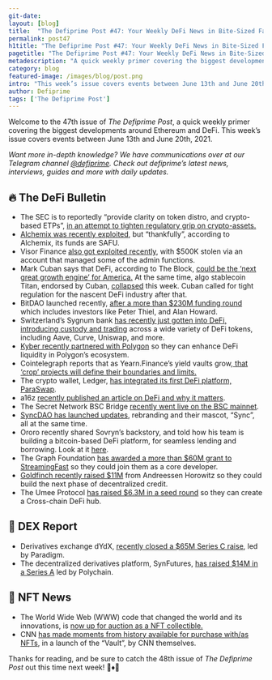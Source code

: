 ```yaml
---
git-date:
layout: [blog]
title:  "The Defiprime Post #47: Your Weekly DeFi News in Bite-Sized Fashion"
permalink: post47
h1title: "The Defiprime Post #47: Your Weekly DeFi News in Bite-Sized Fashion"
pagetitle: "The Defiprime Post #47: Your Weekly DeFi News in Bite-Sized Fashion"
metadescription: "A quick weekly primer covering the biggest developments around Ethereum and DeFi. This week’s issue covers events between June 13th and June 20th, 2021"
category: blog
featured-image: /images/blog/post.png
intro: "This week’s issue covers events between June 13th and June 20th, 2021"
author: Defiprime
tags: ['The Defiprime Post']
---
```


Welcome to the 47th issue of _The Defiprime Post_, a quick weekly primer covering the biggest developments around Ethereum and DeFi. This week’s issue covers events between June 13th and June 20th, 2021.

_Want more in-depth knowledge? We have communications over at our Telegram channel [@defiprime](https://t.me/defiprime). Check out defiprime’s latest news, interviews, guides and more with daily updates._


## 🔥 The DeFi Bulletin

*   The SEC is to reportedly “provide clarity on token distro, and crypto-based ETPs”, [in an attempt to tighten regulatory grip on crypto-assets.](https://cryptonews.com/news/sec-to-provide-clarity-on-token-distribution-crypto-based-et-10747.htm)
*   [Alchemix was recently exploited](https://twitter.com/defiprime/status/1405190705341890566), but “thankfully”, according to Alchemix, its funds are SAFU.
*   Visor Finance [also got exploited recently](https://medium.com/visorfinance/visor-beta-incident-report-1b2521b9266), with $500K stolen via an account that managed some of the admin functions.
*   Mark Cuban says that DeFi, according to The Block, [could be the ‘next great growth engine’ for America.](https://www.theblockcrypto.com/post/108313/mark-cuban-defi-could-be-the-next-great-growth-engine-for-the-us) At the same time, algo stablecoin Titan, endorsed by Cuban, [collapsed](https://coingeek.com/mark-cuban-endorsed-token-titan-plummets-100/) this week.  Cuban called for tight regulation for the nascent DeFi industry after that. 
*   BitDAO launched recently, [after a more than $230M funding round](https://cointelegraph.com/news/new-dao-launches-after-230m-funding-round-including-peter-thiel-alan-howard) which includes investors like Peter Thiel, and Alan Howard.
*   Switzerland’s Sygnum bank [has recently just gotten into DeFi, introducing custody and trading](https://www.coindesk.com/switzerlands-sygnum-bank-gets-into-defi) across a wide variety of DeFi tokens, including Aave, Curve, Uniswap, and more.
*   [Kyber recently partnered with Polygon](https://blog.kyber.network/kyber-partners-with-polygon-to-enhance-defi-liquidity-31d3b9769b03#02) so they can enhance DeFi liquidity in Polygon’s ecosystem.
*   Cointelegraph reports that as Yearn.Finance’s yield vaults grow,[ that ‘crop’ projects will define their boundaries and limits.](https://cointelegraph.com/news/as-yearn-finance-s-yield-vaults-grow-crop-projects-define-boundaries)
*   The crypto wallet, Ledger, [has integrated its first DeFi platform, ParaSwap](https://www.theblockcrypto.com/linked/108353/crypto-wallet-ledger-live-paraswap-first-defi-platform).
*   a16z [recently published an article on DeFi and why it matters](https://future.a16z.com/cryptos-fourth-wave-defi-poised-for-breakthrough/).
*   The Secret Network BSC Bridge [recently went live on the BSC mainnet](https://scrt.network/blog/secret-binance-smart-chain-bridge-live-on-mainnet).
*   [SyncDAO has launched updates](https://link.medium.com/p5wS7UHGchb), rebranding and their mascot, “Sync”, all at the same time.
*   Ororo recently shared Sovryn’s backstory, and told how his team is building a bitcoin-based DeFi platform, for seamless lending and borrowing. Look at it [here](https://defiprime.com/sovryn).
*   The Graph Foundation [has awarded a more than $60M grant to StreamingFast](https://streamingfastio.medium.com/the-graph-foundation-awards-60-million-grant-to-streamingfast-to-join-the-graph-as-a-core-e36be45f8d49) so they could join them as a core developer.
*   [Goldfinch recently raised $11M](https://medium.com/goldfinch-fi/goldfinch-raises-11m-from-andreessen-horowitz-to-build-the-next-phase-of-decentralized-credit-459b08e7653) from Andreessen Horowitz so they could build the next phase of decentralized credit.
*   The Umee Protocol [has raised $6.3M in a seed round](https://medium.com/umeeblog/umee-protocol-raises-6-3mm-seed-round-for-creating-a-cross-chain-defi-hub-75cadec10e4a) so they can create a Cross-chain DeFi hub.


## 💱 DEX Report

*   Derivatives exchange dYdX, [recently closed a $65M Series C raise](https://www.theblockcrypto.com/post/105881/defi-exchange-dydx-65-million-raise-paradigm), led by Paradigm.
*   The decentralized derivatives platform, SynFutures, [has raised $14M in a Series A](https://www.theblockcrypto.com/linked/108659/decentralized-derivatives-platform-synfutures-14-million-series-a) led by Polychain.


## 💎 NFT News

*   The World Wide Web (WWW) code that changed the world and its innovations, is [now up for auction as a NFT collectible.](https://www.reuters.com/technology/world-wide-web-code-that-changed-world-up-auction-nft-2021-06-15/)
*   CNN [has made moments from history available for purchase with/as NFTs](https://cnnpressroom.blogs.cnn.com/2021/06/16/cnn-makes-moments-from-history-available-for-purchase-with-nfts/), in a launch of the “Vault”, by CNN themselves.

Thanks for reading, and be sure to catch the 48th issue of _The Defiprime Post_ out this time next week! 👋♦️👋